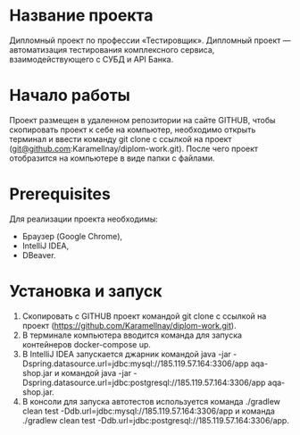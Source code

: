 # Название проекта
Дипломный проект по профессии «Тестировщик».
Дипломный проект — автоматизация тестирования комплексного сервиса, взаимодействующего с СУБД и API Банка.

# Начало работы
Проект размещен в удаленном репозитории на сайте GITHUB, чтобы скопировать проект к себе на компьютер, необходимо открыть терминал и ввести команду git clone с ссылкой на проект (git@github.com:Karamellnay/diplom-work.git). После чего проект отобразится на компьютере в виде папки с файлами.

# Prerequisites
Для реализации проекта необходимы:
- Браузер (Google Chrome),
- IntelliJ IDEA,
- DBeaver.

# Установка и запуск
1. Скопировать с GITHUB проект командой git clone с ссылкой на проект (https://github.com/Karamellnay/diplom-work.git).
2. В терминале компьютера вводится команда для запуска контейнеров docker-compose up.
3. В IntelliJ IDEA запускается джарник командой java -jar -Dspring.datasource.url=jdbc:mysql://185.119.57.164:3306/app aqa-shop.jar и командой java -jar -Dspring.datasource.url=jdbc:postgresql://185.119.57.164:3306/app aqa-shop.jar.
4. В консоли для запуска автотестов используется команда ./gradlew clean test -Ddb.url=jdbc:mysql://185.119.57.164:3306/app и команда ./gradlew clean test -Ddb.url=jdbc:postgresql://185.119.57.164:3306/app.

